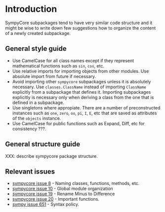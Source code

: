 # Introduction #

SympyCore subpackages tend to have very similar code structure and it
might be wise to write down few suggestions how to organize the
content of a newly created subpackage.

## General style guide ##

  * Use CamelCase for all class names except if they represent mathematical functions such as `sin`, `cos`, etc.
  * Use relative imports for importing objects from other modules. Use absolute import from future if necessary.
  * Avoid importing other `sympycore` subpackages unless it is absolutely necessary. Use `classes.ClassName` instead of importing `ClassName` explicitly from a subpackage that defines it. Importing subpackages explicitly is necessary only when deriving a class from the one that is defined in a subpackage.
  * Use singletons where appropiate. There are a number of preconstructed instances such as `one`, `zero`, `oo`, `pi`, `I`, `E`, etc that are saved as attributes of the `objects` instance.
  * Use CamelCase for public functions such as Expand, Diff, etc for consistency ???.

## General structure guide ##

XXX: describe sympycore package structure.

## Relevant issues ##

  * [sympycore issue 8](http://code.google.com/p/sympycore/issues/detail?id=8) - Naming classes, functions, methods, etc.
  * [sympycore issue 10](http://code.google.com/p/sympycore/issues/detail?id=10) - Global module organization
  * [sympycore issue 19](http://code.google.com/p/sympycore/issues/detail?id=19) - Rename Minus to Difference
  * [sympycore issue 20](http://code.google.com/p/sympycore/issues/detail?id=20) - Important functions.
  * [sympy issue 651](http://code.google.com/p/sympy/issues/detail?id=651) - Syntax policy.